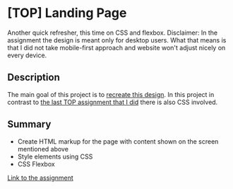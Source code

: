 # [TOP] Landing Page

Another quick refresher, this time on CSS and flexbox. Disclaimer: In the assignment the design is meant only for desktop users. What that means is that I did not take mobile-first approach and website won't adjust nicely on every device. 

## Description

The main goal of this project is to [recreate this design](https://cdn.statically.io/gh/TheOdinProject/curriculum/main/foundations/html_css/project/odin-project.png). 
In this project in contrast to [the last TOP assignment that I did](https://github.com/piotrfijol/top-recipes) there is also CSS involved.
  
  
## Summary

- Create HTML markup for the page with content shown on the screen mentioned above
- Style elements using CSS
- CSS Flexbox

[Link to the assignment](https://www.theodinproject.com/lessons/foundations-landing-page)
